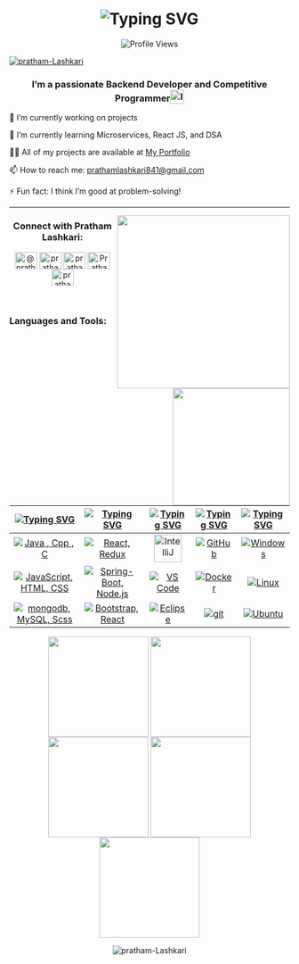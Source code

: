 <h1 align='center'>
  <img src="https://readme-typing-svg.demolab.com?font=Fira+Code&weight=600&size=22&pause=2000&color=FFFFFF&random=false&width=535&lines=%E2%9C%A8+Hey%2C+I'm+Pratham+Lashkari!+%F0%9F%8C%9F" alt="Typing SVG" />
</h1>

<div align='center'>
  <img src="https://komarev.com/ghpvc/?username=pratham-Lashkari&style=flat-square&color=blue" alt="Profile Views" />
</div>


<p align="left"> <a href="https://github.com/ryo-ma/github-profile-trophy"><img src="https://github-profile-trophy.vercel.app/?username=pratham-Lashkari" alt="pratham-Lashkari" /></a> </p>

<h3 align='center'>
 I’m a passionate Backend Developer and Competitive Programmer<img style="vertical-align: sub" src="https://static.vecteezy.com/system/resources/previews/011/571/519/original/circle-flag-of-india-free-png.png" alt="India Flag" width="25" />
</h3>


🔭 I’m currently working on projects

🌱 I’m currently learning Microservices, React JS, and DSA

👨‍💻 All of my projects are available at [My Portfolio](https://pratham-lashkari.netlify.app/)  <!-- Replace with your actual portfolio link -->

📫 How to reach me: prathamlashkari841@gmail.com <!-- Replace with your email -->

⚡ Fun fact: I think I’m good at problem-solving!

<!--### Blogs posts-->
<!-- BLOG-POST-LIST:START -->
<!-- BLOG-POST-LIST:END -->

---
<a href="https://leetcode.com/u/Pratham_2521/" target="_blank">
 <img align="right" src='https://leetcard.jacoblin.cool/Pratham_2521?hide=ranking&border=0&radius=21' width='310"'>
</a>
<a href="https://www.geeksforgeeks.org/user/prathamlashkari/?utm_source=geeksforgeeks&utm_medium=colleges&utm_campaign=users" target="_blank">
 <img align="right" src='https://geeks-for-geeks-stats-api-napiyo.vercel.app/?userName=prathamlashkari' width='210"'>
</a>


<h3 align="center">Connect with Pratham Lashkari:</h3>
<p align="center">
<a href="https://dev.to/@prathamlashkari" target="blank"><img align="center" src="https://raw.githubusercontent.com/rahuldkjain/github-profile-readme-generator/master/src/images/icons/Social/devto.svg" alt="@prathamlashkari" height="30" width="40" /></a>
<a href="https://linkedin.com/in/pratham-lashkari" target="blank"><img align="center" src="https://raw.githubusercontent.com/rahuldkjain/github-profile-readme-generator/master/src/images/icons/Social/linked-in-alt.svg" alt="pratham-lashkari" height="30" width="40" /></a>
<a href="https://instagram.com/prathamlashkari" target="blank"><img align="center" src="https://raw.githubusercontent.com/rahuldkjain/github-profile-readme-generator/master/src/images/icons/Social/instagram.svg" alt="pratham_lashkari" height="30" width="40" /></a>
<a href="https://leetcode.com/u/Pratham_2521/" target="blank"><img align="center" src="https://raw.githubusercontent.com/rahuldkjain/github-profile-readme-generator/master/src/images/icons/Social/leet-code.svg" alt="Pratham_2521" height="30" width="40" /></a>
<a href="https://auth.geeksforgeeks.org/user/prathamlashkari/?utm_source=geeksforgeeks&utm_medium=my_profile&utm_campaign=auth_user" target="blank"><img align="center" src="https://raw.githubusercontent.com/rahuldkjain/github-profile-readme-generator/master/src/images/icons/Social/geeks-for-geeks.svg" alt="prathamlashkari" height="30" width="40" /></a>
</p>
<br>

<h3 align="left">Languages and Tools:</h3>

| [![Typing SVG](https://readme-typing-svg.herokuapp.com?font=Fira+Code&size=25&pause=1000&color=00FF2B&center=true&vCenter=true&repeat=false&random=false&width=300&lines=Languages)](https://git.io/typing-svg) | [![Typing SVG](https://readme-typing-svg.herokuapp.com?font=Fira+Code&size=25&pause=1000&color=00FF2B&center=true&vCenter=true&repeat=false&random=false&width=200&lines=Frameworks&&lib)](https://git.io/typing-svg) | [![Typing SVG](https://readme-typing-svg.herokuapp.com?font=Fira+Code&size=25&pause=1000&color=00FF2B&center=true&vCenter=true&repeat=false&random=false&width=200&lines=IDEs)](https://git.io/typing-svg) | [![Typing SVG](https://readme-typing-svg.herokuapp.com?font=Fira+Code&size=25&pause=1000&color=00FF2B&center=true&vCenter=true&repeat=false&random=false&width=200&lines=Tools)](https://git.io/typing-svg) | [![Typing SVG](https://readme-typing-svg.herokuapp.com?font=Fira+Code&size=25&pause=1000&color=00FF2B&center=true&vCenter=true&repeat=false&random=false&width=300&lines=Operating+Systems)](https://git.io/typing-svg) | 
| ----- | ---- | ---- | ---- | ---- |
| <div align="center"><a href="https://skillicons.dev"><img src="https://skillicons.dev/icons?i=java,cpp,c" title="Java , Cpp , C"/></a></div> | <div align="center"><a href="https://skillicons.dev"><img src="https://skillicons.dev/icons?i=react,redux" title="React, Redux"/></a></div>| <div align="center"><a href="https://skillicons.dev"><img src="https://static-00.iconduck.com/assets.00/intellij-idea-icon-2048x2048-hsyna1mi.png" height="50" title="IntelliJ"/></a></div> | <div align="center"><a href="https://skillicons.dev"><img src="https://skillicons.dev/icons?i=github" title="GitHub"/></a></div> | <div align="center"><a href="https://skillicons.dev"><img src="https://skillicons.dev/icons?i=windows" title="Windows"/></a></div> |
| <div align="center"><a href="https://skillicons.dev"><img src="https://skillicons.dev/icons?i=js,html,css" title="JavaScript, HTML, CSS"/></a></div> | <div align="center"><a href="https://skillicons.dev"><img src="https://skillicons.dev/icons?i=spring,express" title="Spring-Boot, Node.js"/></a></div> | <div align="center"><a href="https://skillicons.dev"><img src="https://skillicons.dev/icons?i=vscode" title="VS Code"/></a></div> | <div align="center"><a href="https://skillicons.dev"><img src="https://skillicons.dev/icons?i=docker" title="Docker"/></a></div> | <div align="center"><a href="https://skillicons.dev"><img src="https://skillicons.dev/icons?i=linux" title="Linux"/></a></div> |
| <div align="center"><a href="https://skillicons.dev"><img src="https://skillicons.dev/icons?i=mongodb,mysql,ts" title="mongodb, MySQL, Scss"/></a></div> | <div align="center"><a href="https://skillicons.dev"><img src="https://skillicons.dev/icons?i=bootstrap,tailwind" title="Bootstrap, React"/></a></div> | <div align="center"><a href="https://skillicons.dev"><img src="https://skillicons.dev/icons?i=eclipse" title="Eclipse"/></a></div> | <div align="center"><a href="https://skillicons.dev"><img src="https://skillicons.dev/icons?i=git" title="git"/></a></div> | <div align="center"><a href="https://skillicons.dev"><img src="https://skillicons.dev/icons?i=ubuntu" title="Ubuntu"/></a></div> | 
 





<div align="center">
  <!-- Stats Card -->
  <img align="center" src="http://github-profile-summary-cards.vercel.app/api/cards/stats?username=pratham-Lashkari&theme=2077" height="180em" />
  
  <!-- Most Commit Language Card -->
  <img align="center" src="http://github-profile-summary-cards.vercel.app/api/cards/most-commit-language?username=pratham-Lashkari&theme=2077" height="180em" />
  
  <!-- Repos Per Language Card -->
  <img align="center" src="http://github-profile-summary-cards.vercel.app/api/cards/repos-per-language?username=pratham-Lashkari&theme=2077" height="180em" />
  
  <!-- Productive Time Card -->
  <img align="center" src="http://github-profile-summary-cards.vercel.app/api/cards/productive-time?username=pratham-Lashkari&theme=2077" height="180em" />
  
  <!-- Profile Details Card -->
  <img align="center" src="http://github-profile-summary-cards.vercel.app/api/cards/profile-details?username=pratham-Lashkari&theme=2077" height="180em" />
</div>

<!-- Streak Stats -->
<p align="center">
  <img align="center" src="https://github-readme-streak-stats.herokuapp.com/?user=pratham-Lashkari&theme=dark" alt="pratham-Lashkari" />
</p>
